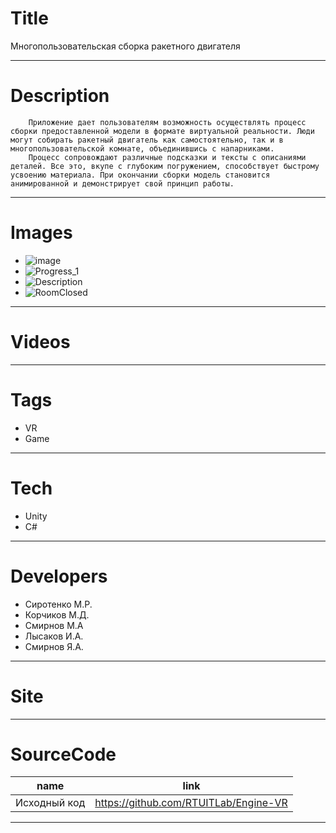 # Title
Многопользовательская сборка ракетного двигателя

---

# Description

```		
    Приложение дает пользователям возможность осуществлять процесс сборки предоставленной модели в формате виртуальной реальности. Люди могут собирать ракетный двигатель как самостоятельно, так и в многопользовательской комнате, объединившись с напарниками.
	Процесс сопровождают различные подсказки и тексты с описаниями деталей. Все это, вкупе с глубоким погружением, способствует быстрому усвоению материала. При окончании сборки модель становится анимированной и демонстрирует свой принцип работы.
```
---

# Images
* ![image](https://user-images.githubusercontent.com/46666053/141160470-a31d20dd-86bd-4be8-9308-a631227b5ba0.png)
* ![Progress_1](https://user-images.githubusercontent.com/46666053/141155619-bb28a0e8-fd3b-4359-97e5-36f3d1cf71c3.png)
* ![Description](https://user-images.githubusercontent.com/46666053/141155697-f247130d-e9a9-4f7d-812c-7a328e3022af.png)
* ![RoomClosed](https://user-images.githubusercontent.com/46666053/141155722-2e5c8eab-dfef-42f7-ae67-daf43e1756d6.png)
---

# Videos

---

# Tags
* VR
* Game
---
# Tech
* Unity
* C#
---
# Developers
* Сиротенко М.Р.
* Корчиков М.Д.
* Смирнов М.А
* Лысаков И.А.
* Смирнов Я.А.
---
# Site
---
# SourceCode
| name                                          | link                                          |
| --------------------------------------------- | -----------------------------------------     |
| Исходный код | https://github.com/RTUITLab/Engine-VR   |

---
